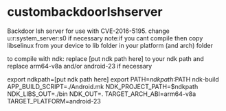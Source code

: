 # custombackdoorlshserver
Backdoor lsh server for use with CVE-2016-5195.
change u:r:system_server:s0 if necessary
note:if you cant compile then copy libselinux from your device to lib folder in your platform (and arch) folder

to compile with ndk:
replace [put ndk path here] to your ndk path and replace arm64-v8a and/or android-23 if necessary

export ndkpath=[put ndk path here]
export PATH=$ndkpath:$PATH
ndk-build APP_BUILD_SCRIPT=./Android.mk NDK_PROJECT_PATH=$ndkpath NDK_LIBS_OUT=./bin NDK_OUT=. TARGET_ARCH_ABI=arm64-v8a TARGET_PLATFORM=android-23
